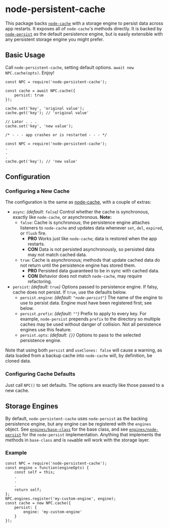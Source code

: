 # node-persistent-cache

This package backs [`node-cache`](https://npmjs.com/package/node-cache) with a storage engine to persist data across app restarts. It exposes all of `node-cache`'s methods directly. It is backed by [`node-persist`](https://www.npmjs.com/package/node-persist) as the default persistence engine, but is easily extensible with any persistent storage engine you might prefer.

## Basic Usage

Call `node-persistent-cache`, setting default options. `await new NPC.cache(opts)`. Enjoy!

~~~
const NPC = require('node-persistent-cache');

const cache = await NPC.cache({
	persist: true
});

cache.set('key', 'original value');
cache.get('key'); // 'original value'

// Later . . .
cache.set('key', 'new value');

/* - - - app crashes or is restarted - - - */

const NPC = require('node-persistent-cache');
.
.
.
cache.get('key'); // 'new value'
~~~

## Configuration

### Configuring a New Cache

The configuration is the same as [node-cache](https://npmjs.com/package/node-cache#options), with a couple of extras:
* `async`: *(default: `false`)* Control whether the cache is synchronous, exactly like `node-cache`, or asynchronous.
	**Note:**
	* `false`: Cache is synchronous; the persistence engine attaches listeners to `node-cache` and updates data whenever `set`, `del`, `expired`, or `flush` fire.
		* **PRO** Works just like `node-cache`; data is restored when the app restarts.
		* **CON** Data is not persisted asynchronously, so persisted data may not match cached data.
	* `true`: Cache is asynchronous; methods that update cached data do not return until the persistence engine has stored them.
		* **PRO** Persisted data guaranteed to be in sync with cached data.
		* **CON** Behavior does not match `node-cache`, may require refactoring.
* `persist`: *(default: `true`)* Options passed to persistence engine. If falsy, cache does not persist. If `true`, use the defaults below.
	* `persist.engine`: *(default: `"node-persist"`)* The name of the engine to use to persist data. Engine must have been registered first; see below.
	* `persist.prefix`: *(default: `""`)* Prefix to apply to every key. For example, `node-persist` prepends `prefix` to the directory so multiple caches may be used without danger of collision. Not all persistence engines use this feature.
	* `persist.opts`: *(default: `{}`)* Options to pass to the selected persistence engine.

Note that using both `persist` and `useClones: false` will cause a warning, as data loaded from a backup cache into `node-cache` will, by definition, be cloned data.

### Configuring Cache Defaults

Just call `NPC()` to set defaults. The options are exactly like those passed to a new cache.

## Storage Engines

By default, `node-persistent-cache` uses `node-persist` as the backing persistence engine, but any engine can be registered with the `engines` object. See [`engines/base-class`](https://github.com/thelaughingwolf/node-persistent-cache/blob/master/engines/base-class.js) for the base class, and see [`engines/node-persist`](https://github.com/thelaughingwolf/node-persistent-cache/blob/master/engines/node-persist.js) for the `node-persist` implementation. Anything that implements the methods in `base-class` and is `new`able will work with the storage layer.

### Example

~~~
const NPC = require('node-persistent-cache');
const engine = function(engineOpts) {
	const self = this;
	.
	.
	.
	return self;
};
NPC.engines.register('my-custom-engine', engine);
const cache = new NPC.cache({
	persist: {
		engine: 'my-custom-engine'
	}
});
~~~